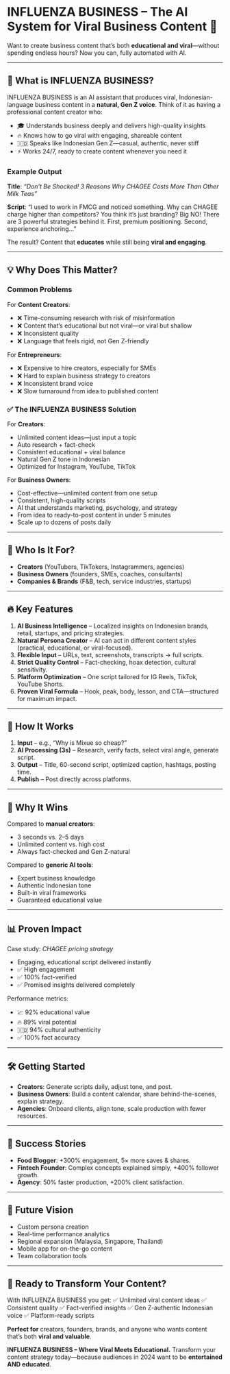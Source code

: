 # INFLUENZA BUSINESS – The AI System for Viral Business Content 🚀

Want to create business content that’s both **educational and viral**—without spending endless hours?
Now you can, fully automated with AI.

---

## 🤔 What is INFLUENZA BUSINESS?

INFLUENZA BUSINESS is an AI assistant that produces viral, Indonesian-language business content in a **natural, Gen Z voice**.
Think of it as having a professional content creator who:

* 🎓 Understands business deeply and delivers high-quality insights
* 🔥 Knows how to go viral with engaging, shareable content
* 🇮🇩 Speaks like Indonesian Gen Z—casual, authentic, never stiff
* ⚡ Works 24/7, ready to create content whenever you need it

### Example Output

**Title**: *“Don’t Be Shocked! 3 Reasons Why CHAGEE Costs More Than Other Milk Teas”*

**Script**:
“I used to work in FMCG and noticed something. Why can CHAGEE charge higher than competitors? You think it’s just branding? Big NO! There are 3 powerful strategies behind it.
First, premium positioning. Second, experience anchoring…”

The result? Content that **educates** while still being **viral and engaging**.

---

## 💡 Why Does This Matter?

### Common Problems

For **Content Creators**:

* ❌ Time-consuming research with risk of misinformation
* ❌ Content that’s educational but not viral—or viral but shallow
* ❌ Inconsistent quality
* ❌ Language that feels rigid, not Gen Z-friendly

For **Entrepreneurs**:

* ❌ Expensive to hire creators, especially for SMEs
* ❌ Hard to explain business strategy to creators
* ❌ Inconsistent brand voice
* ❌ Slow turnaround from idea to published content

### ✅ The INFLUENZA BUSINESS Solution

For **Creators**:

* Unlimited content ideas—just input a topic
* Auto research + fact-check
* Consistent educational + viral balance
* Natural Gen Z tone in Indonesian
* Optimized for Instagram, YouTube, TikTok

For **Business Owners**:

* Cost-effective—unlimited content from one setup
* Consistent, high-quality scripts
* AI that understands marketing, psychology, and strategy
* From idea to ready-to-post content in under 5 minutes
* Scale up to dozens of posts daily

---

## 🎯 Who Is It For?

* **Creators** (YouTubers, TikTokers, Instagrammers, agencies)
* **Business Owners** (founders, SMEs, coaches, consultants)
* **Companies & Brands** (F\&B, tech, service industries, startups)

---

## 🔥 Key Features

1. **AI Business Intelligence** – Localized insights on Indonesian brands, retail, startups, and pricing strategies.
2. **Natural Persona Creator** – AI can act in different content styles (practical, educational, or viral-focused).
3. **Flexible Input** – URLs, text, screenshots, transcripts → full scripts.
4. **Strict Quality Control** – Fact-checking, hoax detection, cultural sensitivity.
5. **Platform Optimization** – One script tailored for IG Reels, TikTok, YouTube Shorts.
6. **Proven Viral Formula** – Hook, peak, body, lesson, and CTA—structured for maximum impact.

---

## 🚀 How It Works

1. **Input** – e.g., “Why is Mixue so cheap?”
2. **AI Processing (3s)** – Research, verify facts, select viral angle, generate script.
3. **Output** – Title, 60-second script, optimized caption, hashtags, posting time.
4. **Publish** – Post directly across platforms.

---

## 💎 Why It Wins

Compared to **manual creators**:

* 3 seconds vs. 2–5 days
* Unlimited content vs. high cost
* Always fact-checked and Gen Z-natural

Compared to **generic AI tools**:

* Expert business knowledge
* Authentic Indonesian tone
* Built-in viral frameworks
* Guaranteed educational value

---

## 📊 Proven Impact

Case study: *CHAGEE pricing strategy*

* Engaging, educational script delivered instantly
* ✅ High engagement
* ✅ 100% fact-verified
* ✅ Promised insights delivered completely

Performance metrics:

* 📈 92% educational value
* 🔥 89% viral potential
* 🇮🇩 94% cultural authenticity
* ✅ 100% fact accuracy

---

## 🛠️ Getting Started

* **Creators**: Generate scripts daily, adjust tone, and post.
* **Business Owners**: Build a content calendar, share behind-the-scenes, explain strategy.
* **Agencies**: Onboard clients, align tone, scale production with fewer resources.

---

## 🎉 Success Stories

* **Food Blogger**: +300% engagement, 5× more saves & shares.
* **Fintech Founder**: Complex concepts explained simply, +400% follower growth.
* **Agency**: 50% faster production, +200% client satisfaction.

---

## 🔮 Future Vision

* Custom persona creation
* Real-time performance analytics
* Regional expansion (Malaysia, Singapore, Thailand)
* Mobile app for on-the-go content
* Team collaboration tools

---

## 🚀 Ready to Transform Your Content?

With INFLUENZA BUSINESS you get:
✅ Unlimited viral content ideas
✅ Consistent quality
✅ Fact-verified insights
✅ Gen Z-authentic Indonesian voice
✅ Platform-ready scripts

**Perfect for** creators, founders, brands, and anyone who wants content that’s both **viral and valuable**.

**INFLUENZA BUSINESS – Where Viral Meets Educational.**
Transform your content strategy today—because audiences in 2024 want to be **entertained AND educated**.